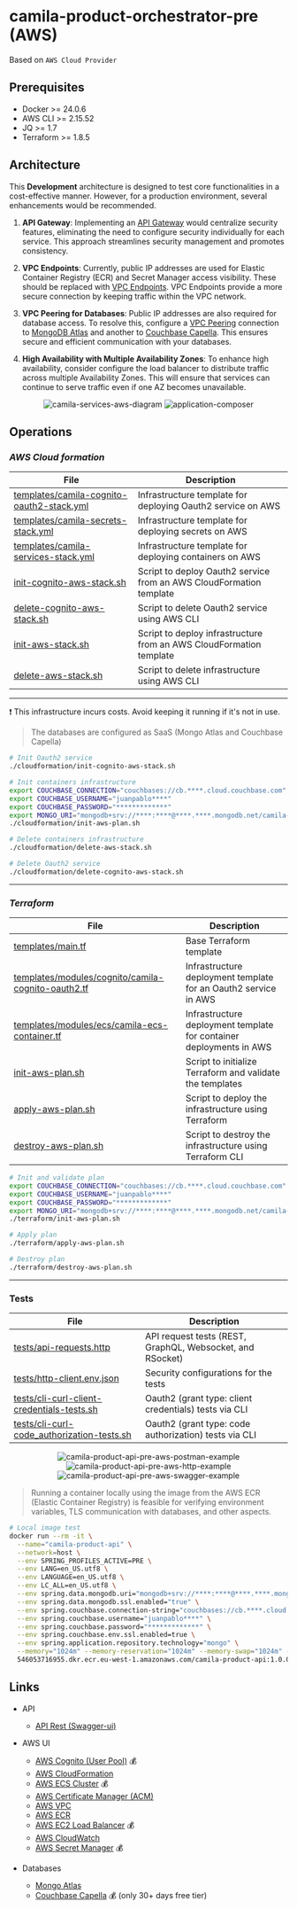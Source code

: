 # camila-product-orchestrator-pre (AWS)

Based on `AWS Cloud Provider`

## Prerequisites

* Docker >= 24.0.6
* AWS CLI >= 2.15.52
* JQ >= 1.7
* Terraform >= 1.8.5

## Architecture


This **Development** architecture is designed to test core functionalities in a cost-effective manner. However, for a production environment, several enhancements would be recommended.

1. **API Gateway**: Implementing an [API Gateway](https://docs.aws.amazon.com/apigateway/latest/developerguide/api-gateway-basic-concept.html) would centralize security features, eliminating the need to configure security individually for each service. This approach streamlines security management and promotes consistency.

2. **VPC Endpoints**: Currently, public IP addresses are used for Elastic Container Registry (ECR) and Secret Manager access visibility. These should be replaced with [VPC Endpoints](https://docs.aws.amazon.com/whitepapers/latest/aws-privatelink/what-are-vpc-endpoints.html). VPC Endpoints provide a more secure connection by keeping traffic within the VPC network.

3. **VPC Peering for Databases**: Public IP addresses are also required for database access. To resolve this, configure a [VPC Peering](https://docs.aws.amazon.com/vpc/latest/userguide/vpc-peering.html) connection to [MongoDB Atlas](https://www.mongodb.com/docs/atlas/security-vpc-peering/) and another to [Couchbase Capella](https://www.couchbase.com/blog/vpc-peering-capella-aws/). This ensures secure and efficient communication with your databases.

4. **High Availability with Multiple Availability Zones**: To enhance high availability, consider configure the load balancer to distribute traffic across multiple Availability Zones. This will ensure that services can continue to serve traffic even if one AZ becomes unavailable.

<p style="text-align: center">
  <img src="images/camila-services-aws-diagram.svg" alt="camila-services-aws-diagram">
  <img src="images/application-composer-camila-product-stack.png" alt="application-composer">
</p>

## Operations

### _AWS Cloud formation_

| File                                                                                                  | Description                                                         |
|-------------------------------------------------------------------------------------------------------|---------------------------------------------------------------------|
| [templates/camila-cognito-oauth2-stack.yml](cloudformation/templates/camila-cognito-oauth2-stack.yml) | Infrastructure template for deploying Oauth2 service on AWS         |
| [templates/camila-secrets-stack.yml](cloudformation/templates/camila-secrets-stack.yml)               | Infrastructure template for deploying secrets on AWS                |
| [templates/camila-services-stack.yml](cloudformation/templates/camila-services-stack.yml)             | Infrastructure template for deploying containers on AWS             |
| [init-cognito-aws-stack.sh](cloudformation/init-cognito-aws-stack.sh)                                 | Script to deploy Oauth2 service from an AWS CloudFormation template |
| [delete-cognito-aws-stack.sh](cloudformation/delete-cognito-aws-stack.sh)                             | Script to delete Oauth2 service using AWS CLI                       |
| [init-aws-stack.sh](cloudformation/init-aws-stack.sh)                                                 | Script to deploy infrastructure from an AWS CloudFormation template |
| [delete-aws-stack.sh](cloudformation/delete-aws-stack.sh)                                             | Script to delete infrastructure using AWS CLI                       |

---

❗ This infrastructure incurs costs. Avoid keeping it running if it's not in use.

> The databases are configured as SaaS (Mongo Atlas and Couchbase Capella)

```bash
# Init Oauth2 service
./cloudformation/init-cognito-aws-stack.sh

# Init containers infrastructure
export COUCHBASE_CONNECTION="couchbases://cb.****.cloud.couchbase.com"
export COUCHBASE_USERNAME="juanpablo****"
export COUCHBASE_PASSWORD="*************"
export MONGO_URI="mongodb+srv://****:****@****.****.mongodb.net/camila-db?ssl=true&retryWrites=true&w=majority&maxPoolSize=200&connectTimeoutMS=5000&socketTimeoutMS=120000"
./cloudformation/init-aws-plan.sh
```

```bash
# Delete containers infrastructure
./cloudformation/delete-aws-stack.sh

# Delete Oauth2 service
./cloudformation/delete-cognito-aws-stack.sh
```

---

### _Terraform_

| File                                                                                                               | Description                                                         |
|--------------------------------------------------------------------------------------------------------------------|---------------------------------------------------------------------|
| [templates/main.tf](terraform/templates/main.tf)                                                                   | Base Terraform template                                             |
| [templates/modules/cognito/camila-cognito-oauth2.tf](terraform/templates/modules/cognito/camila-cognito-oauth2.tf) | Infrastructure deployment template for an Oauth2 service in AWS     |
| [templates/modules/ecs/camila-ecs-container.tf](terraform/templates/modules/ecs/camila-ecs-container.tf)           | Infrastructure deployment template for container deployments in AWS |
| [init-aws-plan.sh](terraform/init-aws-plan.sh)                                                                     | Script to initialize Terraform and validate the templates           |
| [apply-aws-plan.sh](terraform/apply-aws-plan.sh)                                                                   | Script to deploy the infrastructure using Terraform                 |
| [destroy-aws-plan.sh](terraform/destroy-aws-plan.sh)                                                               | Script to destroy the infrastructure using Terraform CLI            |

```bash
# Init and validate plan
export COUCHBASE_CONNECTION="couchbases://cb.****.cloud.couchbase.com"
export COUCHBASE_USERNAME="juanpablo****"
export COUCHBASE_PASSWORD="*************"
export MONGO_URI="mongodb+srv://****:****@****.****.mongodb.net/camila-db?ssl=true&retryWrites=true&w=majority&maxPoolSize=200&connectTimeoutMS=5000&socketTimeoutMS=120000"
./terraform/init-aws-plan.sh

# Apply plan
./terraform/apply-aws-plan.sh
```

```bash
# Destroy plan
./terraform/destroy-aws-plan.sh
```

---

### Tests

| File                                                                                     | Description                                               |
|------------------------------------------------------------------------------------------|-----------------------------------------------------------|
| [tests/api-requests.http](tests/api-requests.http)                                       | API request tests (REST, GraphQL, Websocket, and RSocket) |
| [tests/http-client.env.json](tests/http-client.env.json)                                 | Security configurations for the tests                     |
| [tests/cli-curl-client-credentials-tests.sh](tests/cli-curl-client-credentials-tests.sh) | Oauth2 (grant type: client credentials) tests via CLI     |
| [tests/cli-curl-code_authorization-tests.sh](tests/cli-curl-code_authorization-tests.sh) | Oauth2 (grant type: code authorization) tests via CLI     |

<p style="text-align: center">
  <img src="images/camila-product-api-pre-aws-postman-example.gif" alt="camila-product-api-pre-aws-postman-example">
  <img src="images/camila-product-api-pre-aws-http-example.gif" alt="camila-product-api-pre-aws-http-example">
  <img src="images/camila-product-api-pre-aws-swagger-example.gif" alt="camila-product-api-pre-aws-swagger-example">
</p>

> Running a container locally using the image from the AWS ECR (Elastic Container Registry) is feasible for verifying environment variables, TLS communication with databases, and other aspects.

```bash
# Local image test
docker run --rm -it \
  --name="camila-product-api" \
  --network=host \
  --env SPRING_PROFILES_ACTIVE=PRE \
  --env LANG=en_US.utf8 \
  --env LANGUAGE=en_US.utf8 \
  --env LC_ALL=en_US.utf8 \
  --env spring.data.mongodb.uri="mongodb+srv://****:****@****.****.mongodb.net/camila-db" \
  --env spring.data.mongodb.ssl.enabled="true" \
  --env spring.couchbase.connection-string="couchbases://cb.****.cloud.couchbase.com" \
  --env spring.couchbase.username="juanpablo****" \
  --env spring.couchbase.password="*************" \
  --env spring.couchbase.env.ssl.enabled=true \
  --env spring.application.repository.technology="mongo" \
  --memory="1024m" --memory-reservation="1024m" --memory-swap="1024m" --cpu-shares=500 \
  546053716955.dkr.ecr.eu-west-1.amazonaws.com/camila-product-api:1.0.0
```

## Links

* API
  * [API Rest (Swagger-ui)](https://poc.jpje-kops.xyz/product/api/webjars/swagger-ui/index.html#/)

* AWS UI
  * [AWS Cognito (User Pool)](https://eu-west-1.console.aws.amazon.com/cognito/v2/idp/user-pools?region=eu-west-1) 💰
  * [AWS CloudFormation](https://eu-west-1.console.aws.amazon.com/cloudformation/home?region=eu-west-1#/stacks?filteringText=&filteringStatus=active&viewNested=true)
  * [AWS ECS Cluster](https://eu-west-1.console.aws.amazon.com/ecs/v2/clusters/camila-product-cluster/services/camila-product-service/health?region=eu-west-1) 💰
  * [AWS Certificate Manager (ACM)](https://eu-west-1.console.aws.amazon.com/acm/home?region=eu-west-1#/certificates/list)
  * [AWS VPC](https://eu-west-1.console.aws.amazon.com/vpcconsole/home?region=eu-west-1#vpcs:)
  * [AWS ECR](https://eu-west-1.console.aws.amazon.com/ecr/repositories/private/546053716955/camila-product-api?region=eu-west-1)
  * [AWS EC2 Load Balancer](https://eu-west-1.console.aws.amazon.com/ec2/home?region=eu-west-1#LoadBalancers:) 💰
  * [AWS CloudWatch](https://eu-west-1.console.aws.amazon.com/cloudwatch/home?region=eu-west-1#logsV2:log-groups)
  * [AWS Secret Manager](https://eu-west-1.console.aws.amazon.com/secretsmanager/listsecrets?region=eu-west-1) 💰

* Databases
  * [Mongo Atlas](https://cloud.mongodb.com/v2/665f45371f34d90e0237aca0#/overview)
  * [Couchbase Capella](https://cloud.couchbase.com/databases?oid=6436d8a0-3909-4aea-8ff7-1673510b6c11) 💰 (only 30+ days free tier)
